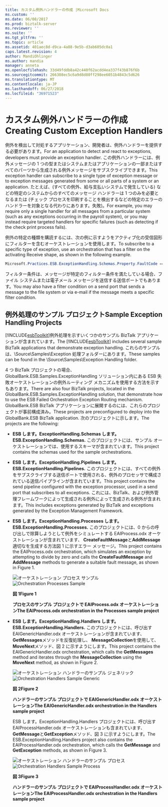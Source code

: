 ```yaml
---
title: カスタム例外ハンドラーの作成 |Microsoft Docs
ms.custom: ''
ms.date: 06/08/2017
ms.prod: biztalk-server
ms.reviewer: ''
ms.suite: ''
ms.tgt_pltfrm: ''
ms.topic: article
ms.assetid: 401aec8d-d9ca-4a88-9e5b-d3ab605dc0a1
caps.latest.revision: 4
author: MandiOhlinger
ms.author: mandia
manager: anneta
ms.openlocfilehash: 33d49fddb8a42c440f62acdd4ea337f43b876f6b
ms.sourcegitcommit: 266308ec5c6a9d8d80ff298ee6051b4843c5d626
ms.translationtype: MT
ms.contentlocale: ja-JP
ms.lasthandoff: 06/27/2018
ms.locfileid: "36971523"
---
```

# <a name="creating-custom-exception-handlers"></a><span data-ttu-id="27f4b-102">カスタム例外ハンドラーの作成</span><span class="sxs-lookup"><span data-stu-id="27f4b-102">Creating Custom Exception Handlers</span></span>
<span data-ttu-id="27f4b-103">例外を検出して対処するアプリケーション、開発者は、例外ハンドラーを提供する必要があります。</span><span class="sxs-lookup"><span data-stu-id="27f4b-103">For an application to detect and react to exceptions, developers must provide an exception handler.</span></span> <span data-ttu-id="27f4b-104">この例外ハンドラーには、例外メッセージの 1 つの型またはシステムまたはアプリケーションの一部またはすべてのパーツから生成される例外メッセージをサブスクライブできます。</span><span class="sxs-lookup"><span data-stu-id="27f4b-104">This exception handler can subscribe to a single type of exception message or to exception messages generated from some or all parts of a system or an application.</span></span> <span data-ttu-id="27f4b-105">たとえば、(すべての例外、給与支払いシステムで発生している) などの特定のシステムからのすべてのメッセージ ハンドラーは 1 つのみを必要となるまたは (チェック プロセスを印刷することを検出するなどの特定のエラーのハンドラーを対象となる代わりにあります。失敗)。</span><span class="sxs-lookup"><span data-stu-id="27f4b-105">For example, you may require only a single handler for all messages from a particular system (such as any exceptions occurring in the payroll system), or you may instead require targeted handlers for specific failures (such as detecting if the check print process fails).</span></span>  
  
 <span data-ttu-id="27f4b-106">例外の特定の種類を購読するには、次の例に示すようをアクティブ化の受信図形にフィルターを含むオーケストレーションを使用します。</span><span class="sxs-lookup"><span data-stu-id="27f4b-106">To subscribe to a specific type of exception, use an orchestration that has a filter on the activating Receive shape, as shown in the following example.</span></span>  
  
```csharp  
Microsoft.Practices.ESB.ExceptionHandling.Schemas.Property.FaultCode == "1000";  
```  
  
 <span data-ttu-id="27f4b-107">フィルター条件は、メッセージが特定のフィルター条件を満たしている場合、ファイル システムまたは電子メール メッセージを送信する送信ポートでもあります。</span><span class="sxs-lookup"><span data-stu-id="27f4b-107">You may also have a filter condition on a send port that sends a message to the file system or via e-mail if the message meets a specific filter condition.</span></span>  
  
## <a name="sample-exception-handling-projects"></a><span data-ttu-id="27f4b-108">例外処理のサンプル プロジェクト</span><span class="sxs-lookup"><span data-stu-id="27f4b-108">Sample Exception Handling Projects</span></span>  
 <span data-ttu-id="27f4b-109">[!INCLUDE[esbToolkit](../includes/esbtoolkit-md.md)]例外処理を示すいくつかのサンプル BizTalk アプリケーションが含まれています。</span><span class="sxs-lookup"><span data-stu-id="27f4b-109">The [!INCLUDE[esbToolkit](../includes/esbtoolkit-md.md)] includes several sample BizTalk applications that demonstrate exception handling.</span></span> <span data-ttu-id="27f4b-110">これらのサンプルは、\Source\Samples\Exception 処理フォルダーにあります。</span><span class="sxs-lookup"><span data-stu-id="27f4b-110">These samples can be found in the \Source\Samples\Exception Handling folder.</span></span>  
  
 <span data-ttu-id="27f4b-111">4 つ BizTalk プロジェクトの場合、GlobalBank.ESB.Samples.ExceptionHandling ソリューション内にある ESB 失敗オーケストレーションの例外ルーティング メカニズムを使用する方法を示すもあります。</span><span class="sxs-lookup"><span data-stu-id="27f4b-111">There are also four BizTalk projects, located in the GlobalBank.ESB.Samples.ExceptionHandling solution, that demonstrate how to use the ESB Failed Orchestration Exception Routing mechanism.</span></span> <span data-ttu-id="27f4b-112">GlobalBank.ESB BizTalk アプリケーションに展開するのには、これらのプロジェクトが事前構成済み。</span><span class="sxs-lookup"><span data-stu-id="27f4b-112">These projects are preconfigured to deploy into the GlobalBank.ESB BizTalk application.</span></span> <span data-ttu-id="27f4b-113">次のプロジェクトに示します。</span><span class="sxs-lookup"><span data-stu-id="27f4b-113">The projects are the following:</span></span>  
  
- <span data-ttu-id="27f4b-114">**ESB します。ExceptionHandling.Schemas します。**</span><span class="sxs-lookup"><span data-stu-id="27f4b-114">**ESB.ExceptionHandling.Schemas.**</span></span> <span data-ttu-id="27f4b-115">このプロジェクトには、サンプル オーケストレーションでは、使用するスキーマが含まれています。</span><span class="sxs-lookup"><span data-stu-id="27f4b-115">This project contains the schemas used for the sample orchestrations.</span></span>  
  
- <span data-ttu-id="27f4b-116">**ESB します。ExceptionHandling.Pipelines します。**</span><span class="sxs-lookup"><span data-stu-id="27f4b-116">**ESB.ExceptionHandling.Pipelines.**</span></span> <span data-ttu-id="27f4b-117">このプロジェクトには、すべての例外をサブスクライブする送信ポートで使用される、例外のプロセッサで構成されている送信パイプラインが含まれています。</span><span class="sxs-lookup"><span data-stu-id="27f4b-117">This project contains the send pipeline configured with the exception processor, used in a send port that subscribes to all exceptions.</span></span> <span data-ttu-id="27f4b-118">これには、BizTalk、および例外管理フレームワークによって生成される例外によって生成される例外が含まれます。</span><span class="sxs-lookup"><span data-stu-id="27f4b-118">This includes exceptions generated by BizTalk and exceptions generated by the Exception Management Framework.</span></span>  
  
- <span data-ttu-id="27f4b-119">**ESB します。ExceptionHandling.Processes します。**</span><span class="sxs-lookup"><span data-stu-id="27f4b-119">**ESB.ExceptionHandling.Processes.**</span></span> <span data-ttu-id="27f4b-120">このプロジェクトには、0 からの呼び出しで除算しようとして例外をシミュレートする EAIProcess.odx オーケストレーションが含まれています、 **CreateFaultMessage**と**AddMessage**適切なを生成する方法図 1 に示すエラー メッセージ。</span><span class="sxs-lookup"><span data-stu-id="27f4b-120">This project contains the EAIProcess.odx orchestration, which simulates an exception by attempting to divide by zero and calls the **CreateFaultMessage** and **AddMessage** methods to generate a suitable fault message, as shown in Figure 1.</span></span>  
  
   <span data-ttu-id="27f4b-121">![オーケストレーション プロセス サンプル](../esb-toolkit/media/ch4-orchestrationprocessessample.gif "Ch4 OrchestrationProcessesSample")</span><span class="sxs-lookup"><span data-stu-id="27f4b-121">![Orchestration Processes Sample](../esb-toolkit/media/ch4-orchestrationprocessessample.gif "Ch4-OrchestrationProcessesSample")</span></span>  
  
   <span data-ttu-id="27f4b-122">**図 1**</span><span class="sxs-lookup"><span data-stu-id="27f4b-122">**Figure 1**</span></span>  
  
  <span data-ttu-id="27f4b-123">**プロセスのサンプル プロジェクトで EAIProcess.odx オーケストレーション**</span><span class="sxs-lookup"><span data-stu-id="27f4b-123">**The EAIProcess.odx orchestration in the Processes sample project**</span></span>  
  
- <span data-ttu-id="27f4b-124">**ESB します。ExceptionHandling.Handlers します。**</span><span class="sxs-lookup"><span data-stu-id="27f4b-124">**ESB.ExceptionHandling.Handlers.**</span></span> <span data-ttu-id="27f4b-125">このプロジェクトには、呼び出す EAIGenericHandler.odx オーケストレーションが含まれています、 **GetMessages**メソッドを反復処理し、 **MessageCollection**を使用して、 **MoveNext**メソッド、図 2 に示すようにします。</span><span class="sxs-lookup"><span data-stu-id="27f4b-125">This project contains the EAIGenericHandler.odx orchestration, which calls the **GetMessages** method and iterates through the **MessageCollection** using the **MoveNext** method, as shown in Figure 2.</span></span>  
  
  <span data-ttu-id="27f4b-126">![オーケストレーション ハンドラーのサンプル ジェネリック](../esb-toolkit/media/ch4-orchestrationhandlerssamplegeneric.gif "Ch4 OrchestrationHandlersSampleGeneric")</span><span class="sxs-lookup"><span data-stu-id="27f4b-126">![Orchestration Handlers Sample Generic](../esb-toolkit/media/ch4-orchestrationhandlerssamplegeneric.gif "Ch4-OrchestrationHandlersSampleGeneric")</span></span>  
  
  <span data-ttu-id="27f4b-127">**図 2**</span><span class="sxs-lookup"><span data-stu-id="27f4b-127">**Figure 2**</span></span>  
  
  <span data-ttu-id="27f4b-128">**ハンドラーのサンプル プロジェクトで EAIGenericHandler.odx オーケストレーション**</span><span class="sxs-lookup"><span data-stu-id="27f4b-128">**The EAIGenericHandler.odx orchestration in the Handlers sample project**</span></span>  
  
  <span data-ttu-id="27f4b-129">ESB します。ExceptionHandling.Handlers プロジェクトには、呼び出す EAIProcessHandler.odx オーケストレーションも含まれています、 **GetMessage**と**GetException**メソッド、図 3 に示すようにします。</span><span class="sxs-lookup"><span data-stu-id="27f4b-129">The ESB.ExceptionHandling.Handlers project also contains the EAIProcessHandler.odx orchestration, which calls the **GetMessage** and **GetException** methods, as shown in Figure 3.</span></span>  
  
  <span data-ttu-id="27f4b-130">![オーケストレーション ハンドラーのサンプル プロセス](../esb-toolkit/media/ch4-orchestrationhandlerssampleprocess.gif "Ch4 OrchestrationHandlersSampleProcess")</span><span class="sxs-lookup"><span data-stu-id="27f4b-130">![Orchestration Handlers Sample Process](../esb-toolkit/media/ch4-orchestrationhandlerssampleprocess.gif "Ch4-OrchestrationHandlersSampleProcess")</span></span>  
  
  <span data-ttu-id="27f4b-131">**図 3**</span><span class="sxs-lookup"><span data-stu-id="27f4b-131">**Figure 3**</span></span>  
  
  <span data-ttu-id="27f4b-132">**ハンドラーのサンプル プロジェクトで EAIProcessHandler.odx オーケストレーション**</span><span class="sxs-lookup"><span data-stu-id="27f4b-132">**The EAIProcessHandler.odx orchestration in the Handlers sample project**</span></span>